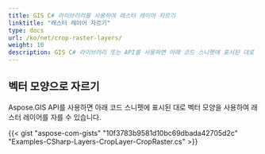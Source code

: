 ```yaml
---
title: GIS C# 라이브러리를 사용하여 래스터 레이어 자르기
linktitle: "래스터 레이어 자르기"
type: docs
url: /ko/net/crop-raster-layers/
weight: 10
description: GIS C# 라이브러리 또는 API를 사용하면 아래 코드 스니펫에 표시된 대로 벡터 모양을 사용하여 래스터 레이어를 자를 수 있습니다.
---
```


## **벡터 모양으로 자르기**
Aspose.GIS API를 사용하면 아래 코드 스니펫에 표시된 대로 벡터 모양을 사용하여 래스터 레이어를 자를 수 있습니다.

{{< gist "aspose-com-gists" "10f3783b9581d10bc69dbada42705d2c" "Examples-CSharp-Layers-CropLayer-CropRaster.cs" >}}
